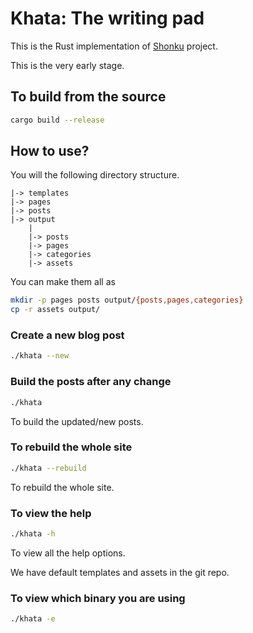 # Khata: The writing pad

This is the Rust implementation of
[Shonku](https://shonku.readthedocs.io/en/latest/) project.

This is the very early stage.

## To build from the source

```bash
cargo build --release
```

## How to use?

You will the following directory structure.

```text
|-> templates
|-> pages
|-> posts
|-> output
    |
    |-> posts
    |-> pages
    |-> categories
    |-> assets
```

You can make them all as

```bash
mkdir -p pages posts output/{posts,pages,categories}
cp -r assets output/
```

### Create a new blog post

```bash
./khata --new
```

### Build the posts after any change

```bash
./khata
```

To build the updated/new posts.

### To rebuild the whole site

```bash
./khata --rebuild
```

To rebuild the whole site.

### To view the help

```bash
./khata -h
```

To view all the help options.

We have default templates and assets in the git repo.
### To view which binary you are using

```bash
./khata -e
```


